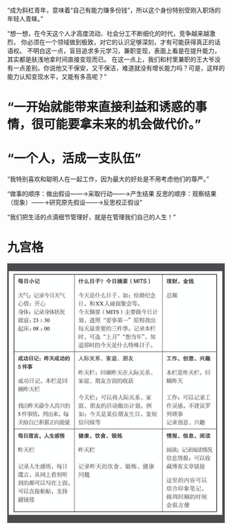 “成为斜杠青年，意味着“自己有能力赚多份钱”，所以这个身份特别受刚入职场的年轻人青睐。”

“想一想，在今天这个人才高度流动、社会分工不断细化的时代，竞争越来越激烈，
你必须在一个领域做到极致，对它的认识足够深刻，才有可能获得真正的话语权。
不明白这一点，盲目追求多元学习，兼职变现，表面上看是在提升能力，
其实都是肤浅地拿时间直接变现而已。
在这一点上，我们和村里兼职的王大爷没有一点差别。你说他又干保安，又干保洁，难道就没有增长能力吗？可是，这样的能力认知变现水平，又能有多高呢？”

# “一开始就能带来直接利益和诱惑的事情，很可能要拿未来的机会做代价。”

# “一个人，活成一支队伍”

“我特别喜欢和聪明人在一起工作，因为最大的好处是不用考虑他们的尊严。”

“做事的顺序：做出假设——→采取行动——→产生结果
反思的顺序：观察结果（现象）——→研究原先假设——→反思校正假设”

“我们把生活的点滴细节管理好，就是在管理我们自己的人生！”

# 九宫格
![img](https://github.com/hiro-9999/blog/blob/master/Books_/books/%E6%9D%82%E4%B9%A6/%E3%82%B9%E3%82%AF%E3%83%AA%E3%83%BC%E3%83%B3%E3%82%B7%E3%83%A7%E3%83%83%E3%83%88%202020-02-26%200.40.10.png)
